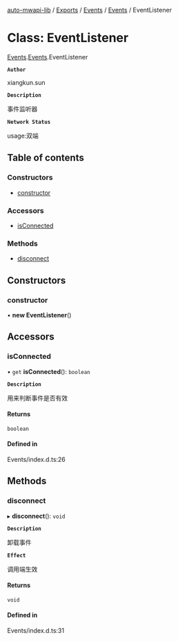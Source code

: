 [auto-mwapi-lib](../README.md) / [Exports](../modules.md) / [Events](../modules/Events.md) / [Events](../modules/Events.Events.md) / EventListener

# Class: EventListener

[Events](../modules/Events.md).[Events](../modules/Events.Events.md).EventListener

**`Author`**

xiangkun.sun

**`Description`**

事件监听器

**`Network Status`**

usage:双端

## Table of contents

### Constructors

- [constructor](Events.Events.EventListener.md#constructor)

### Accessors

- [isConnected](Events.Events.EventListener.md#isconnected)

### Methods

- [disconnect](Events.Events.EventListener.md#disconnect)

## Constructors

### constructor

• **new EventListener**()

## Accessors

### isConnected

• `get` **isConnected**(): `boolean`

**`Description`**

用来判断事件是否有效

#### Returns

`boolean`

#### Defined in

Events/index.d.ts:26

## Methods

### disconnect

▸ **disconnect**(): `void`

**`Description`**

卸载事件

**`Effect`**

调用端生效

#### Returns

`void`

#### Defined in

Events/index.d.ts:31
